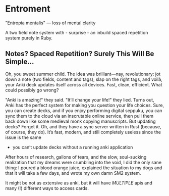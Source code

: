 # Entroment

"Entropia mentalis" &mdash; loss of mental clarity

A two field note system with - surprise - an inbuild spaced repetition
system purely in Ruby.


## Notes? Spaced Repetition? Surely This Will Be Simple...


Oh, you sweet summer child. The idea was brilliant—nay, revolutionary:
jot down a note (two fields, content and tags), slap on the right
tags, and voilà, your Anki deck updates itself across all devices.
Fast, clean, efficient. What could possibly go wrong?

"Anki is amazing!" they said. "It’ll change your life!" they lied.
Turns out, Anki has the perfect system for making you question your
life choices. Sure, you can create decks, and if you enjoy performing
digital seppuku, you can sync them to the cloud via an inscrutable
online service, then pull them back down like some medieval monk
copying manuscripts. But updating decks? Forget it. Oh, and they have
a sync server written in Rust (because, of course, they do). It’s
fast, modern, and still completely useless since the issue is the same
- you can’t update decks without a running anki application

After hours of research, gallons of tears, and the slow, soul-sucking
realization that my dreams were crumbling into the void, I did the
only sane thing: I poured a blood orange juice, explained the
situation to my dogs and that it will take a few days, and wrote my
own damn SM2 system.

It might be not as extensive as anki, but it will have *MULTIPLE* apis
and many (!) different ways to access cards.

